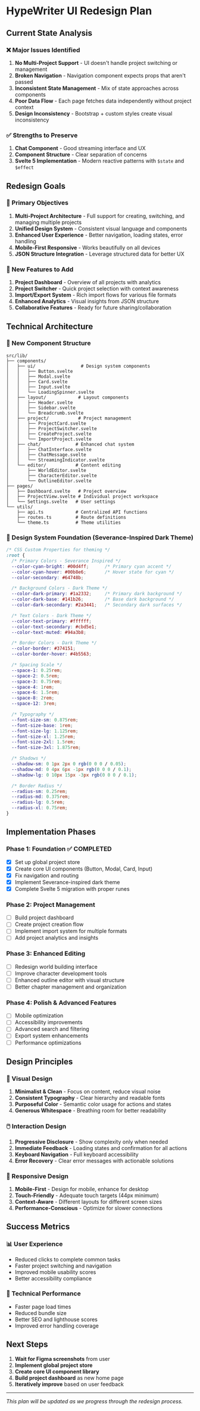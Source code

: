 # HypeWriter UI Redesign Plan

## Current State Analysis

### ❌ Major Issues Identified
1. **No Multi-Project Support** - UI doesn't handle project switching or management
2. **Broken Navigation** - Navigation component expects props that aren't passed
3. **Inconsistent State Management** - Mix of state approaches across components
4. **Poor Data Flow** - Each page fetches data independently without project context
5. **Design Inconsistency** - Bootstrap + custom styles create visual inconsistency

### ✅ Strengths to Preserve
1. **Chat Component** - Good streaming interface and UX
2. **Component Structure** - Clear separation of concerns
3. **Svelte 5 Implementation** - Modern reactive patterns with `$state` and `$effect`

## Redesign Goals

### 🎯 Primary Objectives
1. **Multi-Project Architecture** - Full support for creating, switching, and managing multiple projects
2. **Unified Design System** - Consistent visual language and components
3. **Enhanced User Experience** - Better navigation, loading states, error handling
4. **Mobile-First Responsive** - Works beautifully on all devices
5. **JSON Structure Integration** - Leverage structured data for better UX

### 🚀 New Features to Add
1. **Project Dashboard** - Overview of all projects with analytics
2. **Project Switcher** - Quick project selection with context awareness
3. **Import/Export System** - Rich import flows for various file formats
4. **Enhanced Analytics** - Visual insights from JSON structure
5. **Collaborative Features** - Ready for future sharing/collaboration

## Technical Architecture

### 📁 New Component Structure
```
src/lib/
├── components/
│   ├── ui/                 # Design system components
│   │   ├── Button.svelte
│   │   ├── Modal.svelte
│   │   ├── Card.svelte
│   │   ├── Input.svelte
│   │   └── LoadingSpinner.svelte
│   ├── layout/            # Layout components
│   │   ├── Header.svelte
│   │   ├── Sidebar.svelte
│   │   └── Breadcrumb.svelte
│   ├── project/           # Project management
│   │   ├── ProjectCard.svelte
│   │   ├── ProjectSwitcher.svelte
│   │   ├── CreateProject.svelte
│   │   └── ImportProject.svelte
│   ├── chat/             # Enhanced chat system
│   │   ├── ChatInterface.svelte
│   │   ├── ChatMessage.svelte
│   │   └── StreamingIndicator.svelte
│   └── editor/           # Content editing
│       ├── WorldEditor.svelte
│       ├── CharacterEditor.svelte
│       └── OutlineEditor.svelte
├── pages/
│   ├── Dashboard.svelte   # Project overview
│   ├── ProjectView.svelte # Individual project workspace
│   └── Settings.svelte   # User settings
└── utils/
    ├── api.ts            # Centralized API functions
    ├── routes.ts         # Route definitions
    └── theme.ts          # Theme utilities
```

### 🎨 Design System Foundation (Severance-Inspired Dark Theme)
```css
/* CSS Custom Properties for theming */
:root {
  /* Primary Colors - Severance Inspired */
  --color-cyan-bright: #00d4ff;      /* Primary cyan accent */
  --color-cyan-hover: #00b8e6;       /* Hover state for cyan */
  --color-secondary: #64748b;

  /* Background Colors - Dark Theme */
  --color-dark-primary: #1a2332;     /* Primary dark background */
  --color-dark-base: #141b26;        /* Base dark background */
  --color-dark-secondary: #2a3441;   /* Secondary dark surfaces */

  /* Text Colors - Dark Theme */
  --color-text-primary: #ffffff;
  --color-text-secondary: #cbd5e1;
  --color-text-muted: #94a3b8;

  /* Border Colors - Dark Theme */
  --color-border: #374151;
  --color-border-hover: #4b5563;

  /* Spacing Scale */
  --space-1: 0.25rem;
  --space-2: 0.5rem;
  --space-3: 0.75rem;
  --space-4: 1rem;
  --space-6: 1.5rem;
  --space-8: 2rem;
  --space-12: 3rem;

  /* Typography */
  --font-size-sm: 0.875rem;
  --font-size-base: 1rem;
  --font-size-lg: 1.125rem;
  --font-size-xl: 1.25rem;
  --font-size-2xl: 1.5rem;
  --font-size-3xl: 1.875rem;

  /* Shadows */
  --shadow-sm: 0 1px 2px 0 rgb(0 0 0 / 0.05);
  --shadow-md: 0 4px 6px -1px rgb(0 0 0 / 0.1);
  --shadow-lg: 0 10px 15px -3px rgb(0 0 0 / 0.1);

  /* Border Radius */
  --radius-sm: 0.25rem;
  --radius-md: 0.375rem;
  --radius-lg: 0.5rem;
  --radius-xl: 0.75rem;
}
```

## Implementation Phases

### Phase 1: Foundation ✅ COMPLETED
- [x] Set up global project store
- [x] Create core UI components (Button, Modal, Card, Input)
- [x] Fix navigation and routing
- [x] Implement Severance-inspired dark theme
- [x] Complete Svelte 5 migration with proper runes

### Phase 2: Project Management
- [ ] Build project dashboard
- [ ] Create project creation flow
- [ ] Implement import system for multiple formats
- [ ] Add project analytics and insights

### Phase 3: Enhanced Editing
- [ ] Redesign world building interface
- [ ] Improve character development tools
- [ ] Enhanced outline editor with visual structure
- [ ] Better chapter management and organization

### Phase 4: Polish & Advanced Features
- [ ] Mobile optimization
- [ ] Accessibility improvements
- [ ] Advanced search and filtering
- [ ] Export system enhancements
- [ ] Performance optimizations

## Design Principles

### 🎨 Visual Design
1. **Minimalist & Clean** - Focus on content, reduce visual noise
2. **Consistent Typography** - Clear hierarchy and readable fonts
3. **Purposeful Color** - Semantic color usage for actions and states
4. **Generous Whitespace** - Breathing room for better readability

### 🖱️ Interaction Design
1. **Progressive Disclosure** - Show complexity only when needed
2. **Immediate Feedback** - Loading states and confirmation for all actions
3. **Keyboard Navigation** - Full keyboard accessibility
4. **Error Recovery** - Clear error messages with actionable solutions

### 📱 Responsive Design
1. **Mobile-First** - Design for mobile, enhance for desktop
2. **Touch-Friendly** - Adequate touch targets (44px minimum)
3. **Context-Aware** - Different layouts for different screen sizes
4. **Performance-Conscious** - Optimize for slower connections

## Success Metrics

### 📊 User Experience
- Reduced clicks to complete common tasks
- Faster project switching and navigation
- Improved mobile usability scores
- Better accessibility compliance

### 🚀 Technical Performance
- Faster page load times
- Reduced bundle size
- Better SEO and lighthouse scores
- Improved error handling coverage

## Next Steps

1. **Wait for Figma screenshots** from user
2. **Implement global project store**
3. **Create core UI component library**
4. **Build project dashboard** as new home page
5. **Iteratively improve** based on user feedback

---

*This plan will be updated as we progress through the redesign process.*
